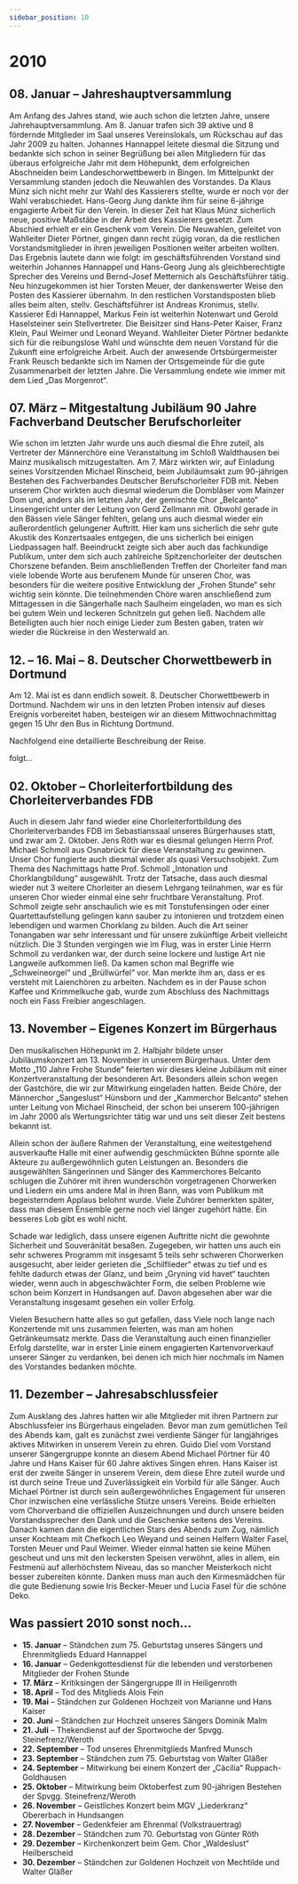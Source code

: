 ```yaml
---
sidebar_position: 10
---
```


# 2010

## 08. Januar – Jahreshauptversammlung

Am Anfang des Jahres stand, wie auch schon die letzten Jahre, unsere Jahrehauptversammlung. Am 8. Januar trafen sich 39 aktive und 8 fördernde Mitglieder im Saal unseres Vereinslokals, um Rückschau auf das Jahr 2009 zu halten. Johannes Hannappel leitete diesmal die Sitzung und bedankte sich schon in seiner Begrüßung bei allen Mitgliedern für das überaus erfolgreiche Jahr mit dem Höhepunkt, dem erfolgreichen Abschneiden beim Landeschorwettbewerb in Bingen. Im Mittelpunkt der Versammlung standen jedoch die Neuwahlen des Vorstandes. Da Klaus Münz sich nicht mehr zur Wahl des Kassierers stellte, wurde er noch vor der Wahl verabschiedet. Hans-Georg Jung dankte ihm für seine 6-jährige engagierte Arbeit für den Verein. In dieser Zeit hat Klaus Münz sicherlich neue, positive Maßstäbe in der Arbeit des Kassierers gesetzt. Zum Abschied erhielt er ein Geschenk vom Verein. Die Neuwahlen, geleitet von Wahlleiter Dieter Pörtner, gingen dann recht zügig voran, da die restlichen Vorstandsmitglieder in ihren jeweiligen Positionen weiter arbeiten wollten. Das Ergebnis lautete dann wie folgt: im geschäftsführenden Vorstand sind weiterhin Johannes Hannappel und Hans-Georg Jung als gleichberechtigte Sprecher des Vereins und Bernd-Josef Metternich als Geschäftsführer tätig. Neu hinzugekommen ist hier Torsten Meuer, der dankenswerter Weise den Posten des Kassierer übernahm. In den restlichen Vorstandsposten blieb alles beim alten, stellv. Geschäftsführer ist Andreas Kronimus, stellv. Kassierer Edi Hannappel, Markus Fein ist weiterhin Notenwart und Gerold Haselsteiner sein Stellvertreter. Die Beisitzer sind Hans-Peter Kaiser, Franz Klein, Paul Weimer und Leonard Weyand. Wahlleiter Dieter Pörtner bedankte sich für die reibungslose Wahl und wünschte dem neuen Vorstand für die Zukunft eine erfolgreiche Arbeit. Auch der anwesende Ortsbürgermeister Frank Reusch bedankte sich im Namen der Ortsgemeinde für die gute Zusammenarbeit der letzten Jahre. Die Versammlung endete wie immer mit dem Lied „Das Morgenrot“.

## 07. März – Mitgestaltung Jubiläum 90 Jahre Fachverband Deutscher Berufschorleiter

Wie schon im letzten Jahr wurde uns auch diesmal die Ehre zuteil, als Vertreter der Männerchöre eine Veranstaltung im Schloß Waldthausen bei Mainz musikalisch mitzugestalten. Am 7. März wirkten wir, auf Einladung seines Vorsitzenden Michael Rinscheid, beim Jubiläumsakt zum 90-jährigen Bestehen des Fachverbandes Deutscher Berufschorleiter FDB mit. Neben unserem Chor wirkten auch diesmal wiederum die Dombläser vom Mainzer Dom und, anders als im letzten Jahr, der gemischte Chor „Belcanto“ Linsengericht unter der Leitung von Gerd Zellmann mit. Obwohl gerade in den Bässen viele Sänger fehlten, gelang uns auch diesmal wieder ein außerordentlich gelungener Auftritt. Hier kam uns sicherlich die sehr gute Akustik des Konzertsaales entgegen, die uns sicherlich bei einigen Liedpassagen half. Beeindruckt zeigte sich aber auch das fachkundige Publikum, unter dem sich auch zahlreiche Spitzenchorleiter der deutschen Chorszene befanden. Beim anschließenden Treffen der Chorleiter fand man viele lobende Worte aus berufenem Munde für unseren Chor, was besonders für die weitere positive Entwicklung der „Frohen Stunde“ sehr wichtig sein könnte. Die teilnehmenden Chöre waren anschließend zum Mittagessen in die Sängerhalle nach Saulheim eingeladen, wo man es sich bei gutem Wein und leckeren Schnitzeln gut gehen ließ. Nachdem alle Beteiligten auch hier noch einige Lieder zum Besten gaben, traten wir wieder die Rückreise in den Westerwald an.

## 12. – 16. Mai – 8. Deutscher Chorwettbewerb in Dortmund

Am 12. Mai ist es dann endlich soweit. 8. Deutscher Chorwettbewerb in Dortmund. Nachdem wir uns in den letzten Proben intensiv auf dieses Ereignis vorbereitet haben, besteigen wir an diesem Mittwochnachmittag gegen 15 Uhr den Bus in Richtung Dortmund.

Nachfolgend eine detaillierte Beschreibung der Reise.

folgt…

## 02. Oktober – Chorleiterfortbildung des Chorleiterverbandes FDB

Auch in diesem Jahr fand wieder eine Chorleiterfortbildung des Chorleiterverbandes FDB im Sebastianssaal unseres Bürgerhauses statt, und zwar am 2. Oktober. Jens Röth war es diesmal gelungen Herrn Prof. Michael Schmoll aus Osnabrück für diese Veranstaltung zu gewinnen. Unser Chor fungierte auch diesmal wieder als quasi Versuchsobjekt. Zum Thema des Nachmittags hatte Prof. Schmoll „Intonation und Chorklangbildung“ ausgewählt. Trotz der Tatsache, dass auch diesmal wieder nut 3 weitere Chorleiter an diesem Lehrgang teilnahmen, war es für unseren Chor wieder einmal eine sehr fruchtbare Veranstaltung. Prof. Schmoll zeigte sehr anschaulich wie es mit Tonstufensingen oder einer Quartettaufstellung gelingen kann sauber zu intonieren und trotzdem einen lebendigen und warmen Chorklang zu bilden. Auch die Art seiner Tonangaben war sehr interessant und für unsere zukünftige Arbeit vielleicht nützlich. Die 3 Stunden vergingen wie im Flug, was in erster Linie Herrn Schmoll zu verdanken war, der durch seine lockere und lustige Art nie Langweile aufkommen ließ. Da kamen schon mal Begriffe wie „Schweineorgel“ und „Brüllwürfel“ vor. Man merkte ihm an, dass er es versteht mit Laienchören zu arbeiten. Nachdem es in der Pause schon Kaffee und Krimmelkuche gab, wurde zum Abschluss des Nachmittags noch ein Fass Freibier angeschlagen.

## 13. November – Eigenes Konzert im Bürgerhaus

Den musikalischen Höhepunkt im 2. Halbjahr bildete unser Jubiläumskonzert am 13. November in unserem Bürgerhaus. Unter dem Motto „110 Jahre Frohe Stunde“ feierten wir dieses kleine Jubiläum mit einer Konzertveranstaltung der besonderen Art. Besonders allein schon wegen der Gastchöre, die wir zur Mitwirkung eingeladen hatten. Beide Chöre, der Männerchor „Sangeslust“ Hünsborn und der „Kammerchor Belcanto“ stehen unter Leitung von Michael Rinscheid, der schon bei unserem 100-jährigen im Jahr 2000 als Wertungsrichter tätig war und uns seit dieser Zeit bestens bekannt ist.

Allein schon der äußere Rahmen der Veranstaltung, eine weitestgehend ausverkaufte Halle mit einer aufwendig geschmückten Bühne spornte alle Akteure zu außergewöhnlich guten Leistungen an. Besonders die ausgewählten Sängerinnen und Sänger des Kammerchores Belcanto schlugen die Zuhörer mit ihren wunderschön vorgetragenen Chorwerken und Liedern ein ums andere Mal in ihren Bann, was vom Publikum mit begeisterndem Applaus belohnt wurde. Viele Zuhörer bemerkten später, dass man diesem Ensemble gerne noch viel länger zugehört hätte. Ein besseres Lob gibt es wohl nicht.

Schade war lediglich, dass unsere eigenen Auftritte nicht die gewohnte Sicherheit und Souveränität besaßen. Zugegeben, wir hatten uns auch ein sehr schweres Programm mit insgesamt 5 teils sehr schweren Chorwerken ausgesucht, aber leider gerieten die „Schilflieder“ etwas zu tief und es fehlte dadurch etwas der Glanz, und beim „Gryning vid havet“ tauchten wieder, wenn auch in abgeschwächter Form, die selben Probleme wie schon beim Konzert in Hundsangen auf. Davon abgesehen aber war die Veranstaltung insgesamt gesehen ein voller Erfolg.

Vielen Besuchern hatte alles so gut gefallen, dass Viele noch lange nach Konzertende mit uns zusammen feierten, was man am hohen Getränkeumsatz merkte. Dass die Veranstaltung auch einen finanzieller Erfolg darstellte, war in erster Linie einem engagierten Kartenvorverkauf unserer Sänger zu verdanken, bei denen ich mich hier nochmals im Namen des Vorstandes bedanken möchte.

## 11. Dezember – Jahresabschlussfeier

Zum Ausklang des Jahres hatten wir alle Mitglieder mit ihren Partnern zur Abschlussfeier ins Bürgerhaus eingeladen. Bevor man zum gemütlichen Teil des Abends kam, galt es zunächst zwei verdiente Sänger für langjähriges aktives Mitwirken in unserem Verein zu ehren. Guido Diel vom Vorstand unserer Sängergruppe konnte an diesem Abend Michael Pörtner für 40 Jahre und Hans Kaiser für 60 Jahre aktives Singen ehren. Hans Kaiser ist erst der zweite Sänger in unserem Verein, dem diese Ehre zuteil wurde und ist durch seine Treue und Zuverlässigkeit ein Vorbild für alle Sänger. Auch Michael Pörtner ist durch sein außergewöhnliches Engagement für unseren Chor inzwischen eine verlässliche Stütze unsers Vereins. Beide erhielten vom Chorverband die offiziellen Auszeichnungen und durch unsere beiden Vorstandssprecher den Dank und die Geschenke seitens des Vereins. Danach kamen dann die eigentlichen Stars des Abends zum Zug, nämlich unser Kochteam mit Chefkoch Leo Weyand und seinen Helfern Walter Fasel, Torsten Meuer und Paul Weimer. Wieder einmal hatten sie keine Mühen gescheut und uns mit den leckersten Speisen verwöhnt, alles in allem, ein Festmenü auf allerhöchstem Niveau, das so mancher Meisterkoch nicht besser zubereiten könnte. Danken muss man auch den Kirmesmädchen für die gute Bedienung sowie Iris Becker-Meuer und Lucia Fasel für die schöne Deko.

## Was passiert 2010 sonst noch…

- **15. Januar** – Ständchen zum 75. Geburtstag unseres Sängers und Ehrenmitglieds Eduard Hannappel
- **16. Januar** – Gedenkgottesdienst für die lebenden und verstorbenen Mitglieder der Frohen Stunde
- **17. März** – Kritiksingen der Sängergruppe III in Heiligenroth
- **18. April** – Tod des Mitglieds Alois Fein
- **19. Mai** – Ständchen zur Goldenen Hochzeit von Marianne und Hans Kaiser
- **20. Juni** – Ständchen zur Hochzeit unseres Sängers Dominik Malm
- **21. Juli** – Thekendienst auf der Sportwoche der Spvgg. Steinefrenz/Weroth
- **22. September** – Tod unseres Ehrenmitglieds Manfred Munsch
- **23. September** – Ständchen zum 75. Geburtstag von Walter Gläßer
- **24. September** – Mitwirkung bei einem Konzert der „Cäcilia“ Ruppach-Goldhausen
- **25. Oktober** – Mitwirkung beim Oktoberfest zum 90-jährigen Bestehen der Spvgg. Steinefrenz/Weroth
- **26. November** – Geistliches Konzert beim MGV „Liederkranz“ Obererbach in Hundsangen
- **27. November** – Gedenkfeier am Ehrenmal (Volkstrauertrag)
- **28. Dezember** – Ständchen zum 70. Geburtstag von Günter Röth
- **29. Dezember** – Kirchenkonzert beim Gem. Chor „Waldeslust“ Heilberscheid
- **30. Dezember** – Ständchen zur Goldenen Hochzeit von Mechtilde und Walter Gläßer
